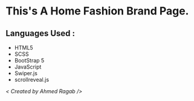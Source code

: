 # This's A Home Fashion Brand Page.
## Languages Used :
* HTML5 
* SCSS
* BootStrap 5
* JavaScript
* Swiper.js
* scrollreveal.js

*< Created by Ahmed Ragab />*